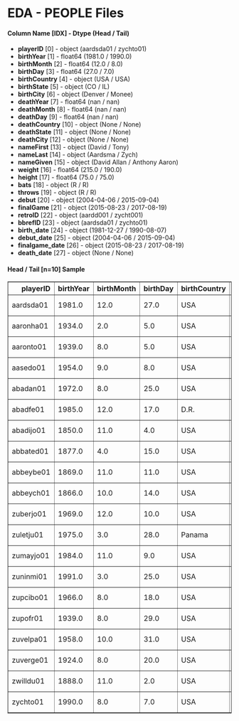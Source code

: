 # EDA - PEOPLE Files 

#### Column Name [IDX] -  Dtype (Head / Tail) 
- **playerID** [0] - object (aardsda01 / zychto01) 
- **birthYear** [1] - float64 (1981.0 / 1990.0) 
- **birthMonth** [2] - float64 (12.0 / 8.0) 
- **birthDay** [3] - float64 (27.0 / 7.0) 
- **birthCountry** [4] - object (USA / USA) 
- **birthState** [5] - object (CO / IL) 
- **birthCity** [6] - object (Denver / Monee) 
- **deathYear** [7] - float64 (nan / nan) 
- **deathMonth** [8] - float64 (nan / nan) 
- **deathDay** [9] - float64 (nan / nan) 
- **deathCountry** [10] - object (None / None) 
- **deathState** [11] - object (None / None) 
- **deathCity** [12] - object (None / None) 
- **nameFirst** [13] - object (David / Tony) 
- **nameLast** [14] - object (Aardsma / Zych) 
- **nameGiven** [15] - object (David Allan / Anthony Aaron) 
- **weight** [16] - float64 (215.0 / 190.0) 
- **height** [17] - float64 (75.0 / 75.0) 
- **bats** [18] - object (R / R) 
- **throws** [19] - object (R / R) 
- **debut** [20] - object (2004-04-06 / 2015-09-04) 
- **finalGame** [21] - object (2015-08-23 / 2017-08-19) 
- **retroID** [22] - object (aardd001 / zycht001) 
- **bbrefID** [23] - object (aardsda01 / zychto01) 
- **birth_date** [24] - object (1981-12-27 / 1990-08-07) 
- **debut_date** [25] - object (2004-04-06 / 2015-09-04) 
- **finalgame_date** [26] - object (2015-08-23 / 2017-08-19) 
- **death_date** [27] - object (None / None) 



#### Head / Tail [n=10] Sample 

<table border="1" class="dataframe">
  <thead>
    <tr style="text-align: right;">
      <th>playerID</th>
      <th>birthYear</th>
      <th>birthMonth</th>
      <th>birthDay</th>
      <th>birthCountry</th>
      <th>birthState</th>
      <th>birthCity</th>
      <th>deathYear</th>
      <th>deathMonth</th>
      <th>deathDay</th>
      <th>deathCountry</th>
      <th>deathState</th>
      <th>deathCity</th>
      <th>nameFirst</th>
      <th>nameLast</th>
      <th>nameGiven</th>
      <th>weight</th>
      <th>height</th>
      <th>bats</th>
      <th>throws</th>
      <th>debut</th>
      <th>finalGame</th>
      <th>retroID</th>
      <th>bbrefID</th>
      <th>birth_date</th>
      <th>debut_date</th>
      <th>finalgame_date</th>
      <th>death_date</th>
    </tr>
  </thead>
  <tbody>
    <tr>
      <td>aardsda01</td>
      <td>1981.0</td>
      <td>12.0</td>
      <td>27.0</td>
      <td>USA</td>
      <td>CO</td>
      <td>Denver</td>
      <td>NaN</td>
      <td>NaN</td>
      <td>NaN</td>
      <td>None</td>
      <td>None</td>
      <td>None</td>
      <td>David</td>
      <td>Aardsma</td>
      <td>David Allan</td>
      <td>215.0</td>
      <td>75.0</td>
      <td>R</td>
      <td>R</td>
      <td>2004-04-06</td>
      <td>2015-08-23</td>
      <td>aardd001</td>
      <td>aardsda01</td>
      <td>1981-12-27</td>
      <td>2004-04-06</td>
      <td>2015-08-23</td>
      <td>None</td>
    </tr>
    <tr>
      <td>aaronha01</td>
      <td>1934.0</td>
      <td>2.0</td>
      <td>5.0</td>
      <td>USA</td>
      <td>AL</td>
      <td>Mobile</td>
      <td>NaN</td>
      <td>NaN</td>
      <td>NaN</td>
      <td>None</td>
      <td>None</td>
      <td>None</td>
      <td>Hank</td>
      <td>Aaron</td>
      <td>Henry Louis</td>
      <td>180.0</td>
      <td>72.0</td>
      <td>R</td>
      <td>R</td>
      <td>1954-04-13</td>
      <td>1976-10-03</td>
      <td>aaroh101</td>
      <td>aaronha01</td>
      <td>1934-02-05</td>
      <td>1954-04-13</td>
      <td>1976-10-03</td>
      <td>None</td>
    </tr>
    <tr>
      <td>aaronto01</td>
      <td>1939.0</td>
      <td>8.0</td>
      <td>5.0</td>
      <td>USA</td>
      <td>AL</td>
      <td>Mobile</td>
      <td>1984.0</td>
      <td>8.0</td>
      <td>16.0</td>
      <td>USA</td>
      <td>GA</td>
      <td>Atlanta</td>
      <td>Tommie</td>
      <td>Aaron</td>
      <td>Tommie Lee</td>
      <td>190.0</td>
      <td>75.0</td>
      <td>R</td>
      <td>R</td>
      <td>1962-04-10</td>
      <td>1971-09-26</td>
      <td>aarot101</td>
      <td>aaronto01</td>
      <td>1939-08-05</td>
      <td>1962-04-10</td>
      <td>1971-09-26</td>
      <td>1984-08-16</td>
    </tr>
    <tr>
      <td>aasedo01</td>
      <td>1954.0</td>
      <td>9.0</td>
      <td>8.0</td>
      <td>USA</td>
      <td>CA</td>
      <td>Orange</td>
      <td>NaN</td>
      <td>NaN</td>
      <td>NaN</td>
      <td>None</td>
      <td>None</td>
      <td>None</td>
      <td>Don</td>
      <td>Aase</td>
      <td>Donald William</td>
      <td>190.0</td>
      <td>75.0</td>
      <td>R</td>
      <td>R</td>
      <td>1977-07-26</td>
      <td>1990-10-03</td>
      <td>aased001</td>
      <td>aasedo01</td>
      <td>1954-09-08</td>
      <td>1977-07-26</td>
      <td>1990-10-03</td>
      <td>None</td>
    </tr>
    <tr>
      <td>abadan01</td>
      <td>1972.0</td>
      <td>8.0</td>
      <td>25.0</td>
      <td>USA</td>
      <td>FL</td>
      <td>Palm Beach</td>
      <td>NaN</td>
      <td>NaN</td>
      <td>NaN</td>
      <td>None</td>
      <td>None</td>
      <td>None</td>
      <td>Andy</td>
      <td>Abad</td>
      <td>Fausto Andres</td>
      <td>184.0</td>
      <td>73.0</td>
      <td>L</td>
      <td>L</td>
      <td>2001-09-10</td>
      <td>2006-04-13</td>
      <td>abada001</td>
      <td>abadan01</td>
      <td>1972-08-25</td>
      <td>2001-09-10</td>
      <td>2006-04-13</td>
      <td>None</td>
    </tr>
    <tr>
      <td>abadfe01</td>
      <td>1985.0</td>
      <td>12.0</td>
      <td>17.0</td>
      <td>D.R.</td>
      <td>La Romana</td>
      <td>La Romana</td>
      <td>NaN</td>
      <td>NaN</td>
      <td>NaN</td>
      <td>None</td>
      <td>None</td>
      <td>None</td>
      <td>Fernando</td>
      <td>Abad</td>
      <td>Fernando Antonio</td>
      <td>220.0</td>
      <td>73.0</td>
      <td>L</td>
      <td>L</td>
      <td>2010-07-28</td>
      <td>2019-09-28</td>
      <td>abadf001</td>
      <td>abadfe01</td>
      <td>1985-12-17</td>
      <td>2010-07-28</td>
      <td>2019-09-28</td>
      <td>None</td>
    </tr>
    <tr>
      <td>abadijo01</td>
      <td>1850.0</td>
      <td>11.0</td>
      <td>4.0</td>
      <td>USA</td>
      <td>PA</td>
      <td>Philadelphia</td>
      <td>1905.0</td>
      <td>5.0</td>
      <td>17.0</td>
      <td>USA</td>
      <td>NJ</td>
      <td>Pemberton</td>
      <td>John</td>
      <td>Abadie</td>
      <td>John W.</td>
      <td>192.0</td>
      <td>72.0</td>
      <td>R</td>
      <td>R</td>
      <td>1875-04-26</td>
      <td>1875-06-10</td>
      <td>abadj101</td>
      <td>abadijo01</td>
      <td>1850-11-04</td>
      <td>1875-04-26</td>
      <td>1875-06-10</td>
      <td>1905-05-17</td>
    </tr>
    <tr>
      <td>abbated01</td>
      <td>1877.0</td>
      <td>4.0</td>
      <td>15.0</td>
      <td>USA</td>
      <td>PA</td>
      <td>Latrobe</td>
      <td>1957.0</td>
      <td>1.0</td>
      <td>6.0</td>
      <td>USA</td>
      <td>FL</td>
      <td>Fort Lauderdale</td>
      <td>Ed</td>
      <td>Abbaticchio</td>
      <td>Edward James</td>
      <td>170.0</td>
      <td>71.0</td>
      <td>R</td>
      <td>R</td>
      <td>1897-09-04</td>
      <td>1910-09-15</td>
      <td>abbae101</td>
      <td>abbated01</td>
      <td>1877-04-15</td>
      <td>1897-09-04</td>
      <td>1910-09-15</td>
      <td>1957-01-06</td>
    </tr>
    <tr>
      <td>abbeybe01</td>
      <td>1869.0</td>
      <td>11.0</td>
      <td>11.0</td>
      <td>USA</td>
      <td>VT</td>
      <td>Essex</td>
      <td>1962.0</td>
      <td>6.0</td>
      <td>11.0</td>
      <td>USA</td>
      <td>VT</td>
      <td>Colchester</td>
      <td>Bert</td>
      <td>Abbey</td>
      <td>Bert Wood</td>
      <td>175.0</td>
      <td>71.0</td>
      <td>R</td>
      <td>R</td>
      <td>1892-06-14</td>
      <td>1896-09-23</td>
      <td>abbeb101</td>
      <td>abbeybe01</td>
      <td>1869-11-11</td>
      <td>1892-06-14</td>
      <td>1896-09-23</td>
      <td>1962-06-11</td>
    </tr>
    <tr>
      <td>abbeych01</td>
      <td>1866.0</td>
      <td>10.0</td>
      <td>14.0</td>
      <td>USA</td>
      <td>NE</td>
      <td>Falls City</td>
      <td>1926.0</td>
      <td>4.0</td>
      <td>27.0</td>
      <td>USA</td>
      <td>CA</td>
      <td>San Francisco</td>
      <td>Charlie</td>
      <td>Abbey</td>
      <td>Charles S.</td>
      <td>169.0</td>
      <td>68.0</td>
      <td>L</td>
      <td>L</td>
      <td>1893-08-16</td>
      <td>1897-08-19</td>
      <td>abbec101</td>
      <td>abbeych01</td>
      <td>1866-10-14</td>
      <td>1893-08-16</td>
      <td>1897-08-19</td>
      <td>1926-04-27</td>
    </tr>
    <tr>
      <td>zuberjo01</td>
      <td>1969.0</td>
      <td>12.0</td>
      <td>10.0</td>
      <td>USA</td>
      <td>CA</td>
      <td>Encino</td>
      <td>NaN</td>
      <td>NaN</td>
      <td>NaN</td>
      <td>None</td>
      <td>None</td>
      <td>None</td>
      <td>Jon</td>
      <td>Zuber</td>
      <td>Jon Edward</td>
      <td>190.0</td>
      <td>73.0</td>
      <td>L</td>
      <td>L</td>
      <td>1996-04-19</td>
      <td>1998-09-27</td>
      <td>zubej001</td>
      <td>zuberjo01</td>
      <td>1969-12-10</td>
      <td>1996-04-19</td>
      <td>1998-09-27</td>
      <td>None</td>
    </tr>
    <tr>
      <td>zuletju01</td>
      <td>1975.0</td>
      <td>3.0</td>
      <td>28.0</td>
      <td>Panama</td>
      <td>Panama</td>
      <td>Panama</td>
      <td>NaN</td>
      <td>NaN</td>
      <td>NaN</td>
      <td>None</td>
      <td>None</td>
      <td>None</td>
      <td>Julio</td>
      <td>Zuleta</td>
      <td>Julio Ernesto</td>
      <td>230.0</td>
      <td>78.0</td>
      <td>R</td>
      <td>R</td>
      <td>2000-04-06</td>
      <td>2001-06-25</td>
      <td>zulej001</td>
      <td>zuletju01</td>
      <td>1975-03-28</td>
      <td>2000-04-06</td>
      <td>2001-06-25</td>
      <td>None</td>
    </tr>
    <tr>
      <td>zumayjo01</td>
      <td>1984.0</td>
      <td>11.0</td>
      <td>9.0</td>
      <td>USA</td>
      <td>CA</td>
      <td>Chula Vista</td>
      <td>NaN</td>
      <td>NaN</td>
      <td>NaN</td>
      <td>None</td>
      <td>None</td>
      <td>None</td>
      <td>Joel</td>
      <td>Zumaya</td>
      <td>Joel Martin</td>
      <td>215.0</td>
      <td>75.0</td>
      <td>R</td>
      <td>R</td>
      <td>2006-04-03</td>
      <td>2010-06-28</td>
      <td>zumaj001</td>
      <td>zumayjo01</td>
      <td>1984-11-09</td>
      <td>2006-04-03</td>
      <td>2010-06-28</td>
      <td>None</td>
    </tr>
    <tr>
      <td>zuninmi01</td>
      <td>1991.0</td>
      <td>3.0</td>
      <td>25.0</td>
      <td>USA</td>
      <td>FL</td>
      <td>Cape Coral</td>
      <td>NaN</td>
      <td>NaN</td>
      <td>NaN</td>
      <td>None</td>
      <td>None</td>
      <td>None</td>
      <td>Mike</td>
      <td>Zunino</td>
      <td>Michael Accorsi</td>
      <td>235.0</td>
      <td>74.0</td>
      <td>R</td>
      <td>R</td>
      <td>2013-06-12</td>
      <td>2019-09-29</td>
      <td>zunim001</td>
      <td>zuninmi01</td>
      <td>1991-03-25</td>
      <td>2013-06-12</td>
      <td>2019-09-29</td>
      <td>None</td>
    </tr>
    <tr>
      <td>zupcibo01</td>
      <td>1966.0</td>
      <td>8.0</td>
      <td>18.0</td>
      <td>USA</td>
      <td>PA</td>
      <td>Pittsburgh</td>
      <td>NaN</td>
      <td>NaN</td>
      <td>NaN</td>
      <td>None</td>
      <td>None</td>
      <td>None</td>
      <td>Bob</td>
      <td>Zupcic</td>
      <td>Robert</td>
      <td>220.0</td>
      <td>76.0</td>
      <td>R</td>
      <td>R</td>
      <td>1991-09-07</td>
      <td>1994-08-04</td>
      <td>zupcb001</td>
      <td>zupcibo01</td>
      <td>1966-08-18</td>
      <td>1991-09-07</td>
      <td>1994-08-04</td>
      <td>None</td>
    </tr>
    <tr>
      <td>zupofr01</td>
      <td>1939.0</td>
      <td>8.0</td>
      <td>29.0</td>
      <td>USA</td>
      <td>CA</td>
      <td>San Francisco</td>
      <td>2005.0</td>
      <td>3.0</td>
      <td>25.0</td>
      <td>USA</td>
      <td>CA</td>
      <td>Burlingame</td>
      <td>Frank</td>
      <td>Zupo</td>
      <td>Frank Joseph</td>
      <td>182.0</td>
      <td>71.0</td>
      <td>L</td>
      <td>R</td>
      <td>1957-07-01</td>
      <td>1961-05-09</td>
      <td>zupof101</td>
      <td>zupofr01</td>
      <td>1939-08-29</td>
      <td>1957-07-01</td>
      <td>1961-05-09</td>
      <td>2005-03-25</td>
    </tr>
    <tr>
      <td>zuvelpa01</td>
      <td>1958.0</td>
      <td>10.0</td>
      <td>31.0</td>
      <td>USA</td>
      <td>CA</td>
      <td>San Mateo</td>
      <td>NaN</td>
      <td>NaN</td>
      <td>NaN</td>
      <td>None</td>
      <td>None</td>
      <td>None</td>
      <td>Paul</td>
      <td>Zuvella</td>
      <td>Paul</td>
      <td>173.0</td>
      <td>72.0</td>
      <td>R</td>
      <td>R</td>
      <td>1982-09-04</td>
      <td>1991-05-02</td>
      <td>zuvep001</td>
      <td>zuvelpa01</td>
      <td>1958-10-31</td>
      <td>1982-09-04</td>
      <td>1991-05-02</td>
      <td>None</td>
    </tr>
    <tr>
      <td>zuverge01</td>
      <td>1924.0</td>
      <td>8.0</td>
      <td>20.0</td>
      <td>USA</td>
      <td>MI</td>
      <td>Holland</td>
      <td>2014.0</td>
      <td>9.0</td>
      <td>8.0</td>
      <td>USA</td>
      <td>AZ</td>
      <td>Tempe</td>
      <td>George</td>
      <td>Zuverink</td>
      <td>George</td>
      <td>195.0</td>
      <td>76.0</td>
      <td>R</td>
      <td>R</td>
      <td>1951-04-21</td>
      <td>1959-06-15</td>
      <td>zuveg101</td>
      <td>zuverge01</td>
      <td>1924-08-20</td>
      <td>1951-04-21</td>
      <td>1959-06-15</td>
      <td>2014-09-08</td>
    </tr>
    <tr>
      <td>zwilldu01</td>
      <td>1888.0</td>
      <td>11.0</td>
      <td>2.0</td>
      <td>USA</td>
      <td>MO</td>
      <td>St. Louis</td>
      <td>1978.0</td>
      <td>3.0</td>
      <td>27.0</td>
      <td>USA</td>
      <td>CA</td>
      <td>La Crescenta</td>
      <td>Dutch</td>
      <td>Zwilling</td>
      <td>Edward Harrison</td>
      <td>160.0</td>
      <td>66.0</td>
      <td>L</td>
      <td>L</td>
      <td>1910-08-14</td>
      <td>1916-07-12</td>
      <td>zwild101</td>
      <td>zwilldu01</td>
      <td>1888-11-02</td>
      <td>1910-08-14</td>
      <td>1916-07-12</td>
      <td>1978-03-27</td>
    </tr>
    <tr>
      <td>zychto01</td>
      <td>1990.0</td>
      <td>8.0</td>
      <td>7.0</td>
      <td>USA</td>
      <td>IL</td>
      <td>Monee</td>
      <td>NaN</td>
      <td>NaN</td>
      <td>NaN</td>
      <td>None</td>
      <td>None</td>
      <td>None</td>
      <td>Tony</td>
      <td>Zych</td>
      <td>Anthony Aaron</td>
      <td>190.0</td>
      <td>75.0</td>
      <td>R</td>
      <td>R</td>
      <td>2015-09-04</td>
      <td>2017-08-19</td>
      <td>zycht001</td>
      <td>zychto01</td>
      <td>1990-08-07</td>
      <td>2015-09-04</td>
      <td>2017-08-19</td>
      <td>None</td>
    </tr>
  </tbody>
</table>